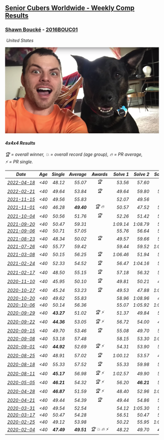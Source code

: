 <style>table {white-space: nowrap;}</style>
<link rel="stylesheet" type="text/css" href="/scw-comp/css/flags.css" />

## [Senior Cubers Worldwide - Weekly Comp Results](/scw-comp/results/)
### [Shawn Boucké](README.md) - [2016BOUC01](https://www.worldcubeassociation.org/persons/2016BOUC01?event=444)

<i class="flag flag-US" />&nbsp;United States

![Shawn Boucké](1471010375.png)

#### 4x4x4 Results

<span style="white-space: nowrap;">🏆 = overall winner</span>, <span style="white-space: nowrap;">💥 = overall record (age group)</span>, <span style="white-space: nowrap;">🔥 = PR average</span>, <span style="white-space: nowrap;">⚡ = PR single</span>.

| Date | Age | Single | Average | Awards | Solve 1 | Solve 2 | Solve 3 | Solve 4 | Solve 5 | Video |
| :--: | :--: | --: | --: | :--: | --: | --: | --: | --: | --: | :-- |
| [2022-04-18](../../results/2022-04-18/444.md) | <40 | 48.12 | 55.07 | 🏆 | 53.56 | 57.60 | DNF | 48.12 | 54.05 | [Desktop](https://www.facebook.com/events/651121915952604/permalink/655313268866802) / [Mobile](https://m.facebook.com/events/651121915952604?view=permalink&id=655313268866802) |
| [2022-02-21](../../results/2022-02-21/444.md) | <40 | 49.64 | 53.84 | 🏆 | 49.64 | 59.80 | 55.21 | 50.60 | 55.70 | [Desktop](https://www.facebook.com/events/627504321814800/permalink/628907075007858) / [Mobile](https://m.facebook.com/events/627504321814800?view=permalink&id=628907075007858) |
| [2021-11-15](../../results/2021-11-15/444.md) | <40 | 49.56 | 55.83 |  | 52.07 | 49.56 | DNF | 54.59 | 1:00.84 | [Desktop](https://www.facebook.com/events/1073199523496198/permalink/1074275186721965) / [Mobile](https://m.facebook.com/events/1073199523496198?view=permalink&id=1074275186721965) |
| [2021-11-01](../../results/2021-11-01/444.md) | <40 | 46.28 | **49.40** | 🏆 🔥 | 50.57 | 47.52 | 50.12 | 46.28 | 1:01.26 | [Desktop](https://www.facebook.com/events/1122485874951081/permalink/1129330520933283) / [Mobile](https://m.facebook.com/events/1122485874951081?view=permalink&id=1129330520933283) |
| [2021-10-04](../../results/2021-10-04/444.md) | <40 | 50.56 | 51.76 | 🏆 | 52.26 | 51.42 | 55.09 | 50.56 | 51.61 | [Desktop](https://www.facebook.com/events/150603127207792/permalink/151947583740013) / [Mobile](https://m.facebook.com/events/150603127207792?view=permalink&id=151947583740013) |
| [2021-09-20](../../results/2021-09-20/444.md) | <40 | 50.47 | 59.31 |  | 1:09.14 | 1:08.79 | 53.27 | 50.47 | 55.88 | [Desktop](https://www.facebook.com/events/4223726381008841/permalink/4239773282737484) / [Mobile](https://m.facebook.com/events/4223726381008841?view=permalink&id=4239773282737484) |
| [2021-09-06](../../results/2021-09-06/444.md) | <40 | 50.71 | 57.05 |  | 55.76 | 56.64 | 58.75 | 50.71 | 1:05.12 | [Desktop](https://www.facebook.com/events/899313470960376/permalink/900056257552764) / [Mobile](https://m.facebook.com/events/899313470960376?view=permalink&id=900056257552764) |
| [2021-08-23](../../results/2021-08-23/444.md) | <40 | 48.34 | 50.02 | 🏆 | 49.57 | 59.66 | 51.76 | 48.34 | 48.74 | [Desktop](https://www.facebook.com/events/1108693076205590/permalink/1117589205315977) / [Mobile](https://m.facebook.com/events/1108693076205590?view=permalink&id=1117589205315977) |
| [2021-07-26](../../results/2021-07-26/444.md) | <40 | 55.77 | 59.42 |  | 59.44 | 59.52 | 1:05.04 | 59.29 | 55.77 | [Desktop](https://www.facebook.com/events/210838191047415/permalink/212860880845146) / [Mobile](https://m.facebook.com/events/210838191047415?view=permalink&id=212860880845146) |
| [2021-03-08](../../results/2021-03-08/444.md) | <40 | 50.15 | 56.25 | 🏆 | 1:06.46 | 51.94 | 57.43 | 50.15 | 59.39 | [Desktop](https://www.facebook.com/events/161142189072151/permalink/163133008873069) / [Mobile](https://m.facebook.com/events/161142189072151?view=permalink&id=163133008873069) |
| [2021-02-24](../../results/2021-02-24/444.md) | <40 | 52.33 | 54.52 | 🏆 | 56.47 | 1:04.16 | 52.33 | 53.80 | 53.29 | [Desktop](https://www.facebook.com/events/256148192722702/permalink/257862205884634) / [Mobile](https://m.facebook.com/events/256148192722702?view=permalink&id=257862205884634) |
| [2021-02-17](../../results/2021-02-17/444.md) | <40 | 48.50 | 55.15 | 🏆 | 57.18 | 56.32 | 51.96 | 48.50 | 1:06.18 | [Desktop](https://www.facebook.com/events/1341827372862028/permalink/1344678652576900) / [Mobile](https://m.facebook.com/events/1341827372862028?view=permalink&id=1344678652576900) |
| [2020-11-10](../../results/2020-11-10/444.md) | <40 | 45.95 | 50.10 | 🏆 | 49.81 | 50.21 | 45.95 | 51.43 | 50.28 | [Desktop](https://www.facebook.com/events/2956286364603224/permalink/2958277164404144) / [Mobile](https://m.facebook.com/events/2956286364603224?view=permalink&id=2958277164404144) |
| [2020-10-27](../../results/2020-10-27/444.md) | <40 | 45.24 | 53.23 | 🏆 | 49.53 | 47.88 | 1:05.82 | 1:02.28 | 45.24 | [Desktop](https://www.facebook.com/events/1621959871298390/permalink/1623778911116486) / [Mobile](https://m.facebook.com/events/1621959871298390?view=permalink&id=1623778911116486) |
| [2020-10-20](../../results/2020-10-20/444.md) | <40 | 49.62 | 55.83 |  | 58.96 | 1:08.96 | 49.62 | 51.40 | 57.12 | [Desktop](https://www.facebook.com/events/758279974902955/permalink/761496957914590) / [Mobile](https://m.facebook.com/events/758279974902955?view=permalink&id=761496957914590) |
| [2020-10-06](../../results/2020-10-06/444.md) | <40 | 50.14 | 56.36 |  | 55.07 | 1:05.92 | 1:00.66 | 53.35 | 50.14 | [Desktop](https://www.facebook.com/events/2766581680255939/permalink/2769825519931555) / [Mobile](https://m.facebook.com/events/2766581680255939?view=permalink&id=2769825519931555) |
| [2020-09-29](../../results/2020-09-29/444.md) | <40 | **43.27** | 51.02 | 🏆 ⚡ | 51.37 | 49.84 | 51.86 | 52.74 | **43.27** | [Desktop](https://www.facebook.com/events/427181104911253/permalink/428658824763481) / [Mobile](https://m.facebook.com/events/427181104911253?view=permalink&id=428658824763481) |
| [2020-09-22](../../results/2020-09-22/444.md) | <40 | **44.36** | 53.05 | 🏆 ⚡ | 56.72 | 54.00 | 48.44 | 1:10.46 | **44.36** | [Desktop](https://www.facebook.com/events/349197636276246/permalink/352945255901484) / [Mobile](https://m.facebook.com/events/349197636276246?view=permalink&id=352945255901484) |
| [2020-09-15](../../results/2020-09-15/444.md) | <40 | 49.70 | 53.46 | 🏆 | 55.08 | 49.70 | 59.63 | 54.17 | 51.13 | [Desktop](https://www.facebook.com/events/655903882008117/permalink/656411508624021) / [Mobile](https://m.facebook.com/events/655903882008117?view=permalink&id=656411508624021) |
| [2020-09-08](../../results/2020-09-08/444.md) | <40 | 53.18 | 57.48 |  | 58.15 | 53.30 | 1:00.98 | 1:10.37 | 53.18 | [Desktop](https://www.facebook.com/events/987180995036806/permalink/994629924291913) / [Mobile](https://m.facebook.com/events/987180995036806?view=permalink&id=994629924291913) |
| [2020-09-01](../../results/2020-09-01/444.md) | <40 | **44.92** | 52.69 | 🏆 ⚡ | 54.31 | 53.90 | 55.27 | 49.87 | **44.92** | [Desktop](https://www.facebook.com/events/987180995036806/permalink/988596184895287) / [Mobile](https://m.facebook.com/events/987180995036806?view=permalink&id=988596184895287) |
| [2020-08-25](../../results/2020-08-25/444.md) | <40 | 48.91 | 57.02 | 🏆 | 1:00.12 | 53.57 | 48.91 | 57.38 | 1:06.22 | [Desktop](https://www.facebook.com/events/375269430142971/permalink/376445496692031) / [Mobile](https://m.facebook.com/events/375269430142971?view=permalink&id=376445496692031) |
| [2020-08-18](../../results/2020-08-18/444.md) | <40 | 55.33 | 57.52 | 🏆 | 55.33 | 59.98 | 55.73 | 1:00.87 | 56.85 | [Desktop](https://www.facebook.com/events/3231806576868309/permalink/3234413603274273) / [Mobile](https://m.facebook.com/events/3231806576868309?view=permalink&id=3234413603274273) |
| [2020-08-11](../../results/2020-08-11/444.md) | <40 | **45.17** | 56.98 | 🏆 ⚡ | 1:02.57 | 49.90 | 58.47 | **45.17** | 1:03.79 | [Desktop](https://www.facebook.com/events/1112228215845470/permalink/1115381958863429) / [Mobile](https://m.facebook.com/events/1112228215845470?view=permalink&id=1115381958863429) |
| [2020-05-05](../../results/2020-05-05/444.md) | <40 | **46.21** | 54.32 | 🏆 ⚡ | 56.20 | **46.21** | 51.38 | 55.38 | 58.02 | [Desktop](https://www.facebook.com/events/543220986391837/permalink/548566115857324) / [Mobile](https://m.facebook.com/events/543220986391837?view=permalink&id=548566115857324) |
| [2020-04-28](../../results/2020-04-28/444.md) | <40 | **46.87** | 51.59 | 🏆 ⚡ | 48.40 | 52.96 | 1:08.69 | 53.41 | **46.87** | [Desktop](https://www.facebook.com/ShawnBoucke/videos/3250728604938900) / [Mobile](https://m.facebook.com/ShawnBoucke/videos/3250728604938900) |
| [2020-04-21](../../results/2020-04-21/444.md) | <40 | 49.44 | 54.39 | 🏆 | 49.44 | 54.86 | 50.68 | 57.63 | 59.27 | [Desktop](https://www.facebook.com/ShawnBoucke/videos/3241082209236873) / [Mobile](https://m.facebook.com/ShawnBoucke/videos/3241082209236873) |
| [2020-03-31](../../results/2020-03-31/444.md) | <40 | 49.54 | 52.54 |  | 54.12 | 1:05.30 | 53.07 | 49.54 | 50.42 | [Desktop](https://www.facebook.com/events/269276700734640/permalink/272043817124595) / [Mobile](https://m.facebook.com/events/269276700734640?view=permalink&id=272043817124595) |
| [2020-03-17](../../results/2020-03-17/444.md) | <40 | 50.47 | 54.28 |  | 56.51 | 50.47 | 54.82 | 57.97 | 51.50 | [Desktop](https://www.facebook.com/events/211732526904866/permalink/212975690113883) / [Mobile](https://m.facebook.com/events/211732526904866?view=permalink&id=212975690113883) |
| [2020-02-25](../../results/2020-02-25/444.md) | <40 | 49.12 | 53.98 |  | 50.22 | 55.95 | 1:07.95 | 55.77 | 49.12 | [Desktop](https://www.facebook.com/events/805797596592397/permalink/806727313166092) / [Mobile](https://m.facebook.com/events/805797596592397?view=permalink&id=806727313166092) |
| [2020-02-04](../../results/2020-02-04/444.md) | <40 | **47.49** | **49.51** | 🏆 💥 🔥 ⚡ | 48.22 | 49.70 | **47.49** | 1:06.29 | 50.62 | [Desktop](https://www.facebook.com/groups/1604105099735401/permalink/2134991299980109) / [Mobile](https://m.facebook.com/groups/1604105099735401?view=permalink&id=2134991299980109) |


<!-- Global site tag (gtag.js) - Google Analytics -->
<script async src="https://www.googletagmanager.com/gtag/js?id=UA-86348435-3"></script>
<script>window.dataLayer = window.dataLayer || []; function gtag() {dataLayer.push(arguments);} gtag('js', new Date()); gtag('config', 'UA-86348435-3');</script>
